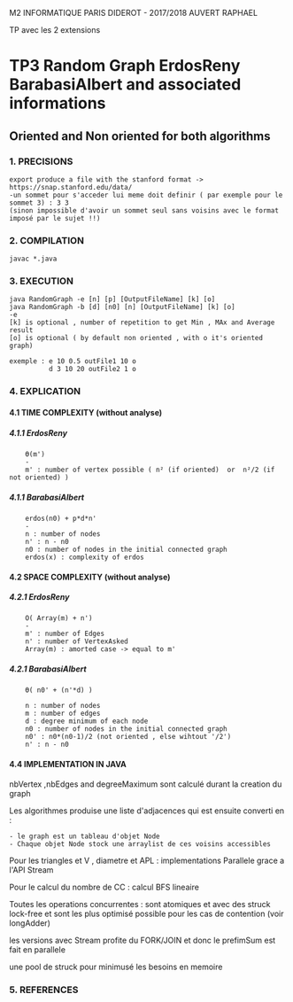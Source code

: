 M2 INFORMATIQUE PARIS DIDEROT - 2017/2018
AUVERT RAPHAEL

TP avec les 2 extensions

# TP3 Random Graph ErdosReny BarabasiAlbert and associated informations

## Oriented and Non oriented for both algorithms

### 1. PRECISIONS
	
	export produce a file with the stanford format -> https://snap.stanford.edu/data/
	-un sommet pour s'acceder lui meme doit definir ( par exemple pour le sommet 3) : 3 3
	(sinon impossible d'avoir un sommet seul sans voisins avec le format imposé par le sujet !!)

### 2. COMPILATION

	javac *.java


### 3. EXECUTION

	java RandomGraph -e [n] [p] [OutputFileName] [k] [o]  
	java RandomGraph -b [d] [n0] [n] [OutputFileName] [k] [o]
	-e
	[k] is optional , number of repetition to get Min , MAx and Average result
	[o] is optional ( by default non oriented , with o it's oriented graph)

	exemple : e 10 0.5 outFile1 10 o
			  d 3 10 20 outFile2 1 o

 

### 4. EXPLICATION

#### 4.1 TIME COMPLEXITY (without analyse)

##### 4.1.1 ErdosReny

		Ө(m')
		-
	  	m' : number of vertex possible ( n² (if oriented)  or  n²/2 (if not oriented) )


##### 4.1.1 BarabasiAlbert

		
		erdos(n0) + p*d*n'
		-
		n : number of nodes
		n' : n - n0
	  	n0 : number of nodes in the initial connected graph
	  	erdos(x) : complexity of erdos

#### 4.2 SPACE COMPLEXITY (without analyse)
	
##### 4.2.1 ErdosReny
	
		O( Array(m) + n')
		-
		m' : number of Edges
		n' : number of VertexAsked
		Array(m) : amorted case -> equal to m'


##### 4.2.1 BarabasiAlbert
	
	
		Ө( n0' + (n'*d) ) 
		
		n : number of nodes
		m : number of edges
		d : degree minimum of each node
		n0 : number of nodes in the initial connected graph
		n0' : n0*(n0-1)/2 (not oriented , else wihtout '/2')
		n' : n - n0


#### 4.4 IMPLEMENTATION IN JAVA

nbVertex ,nbEdges and degreeMaximum sont calculé durant la creation du graph

Les algorithmes produise une liste d'adjacences qui est ensuite converti en :

	- le graph est un tableau d'objet Node
	- Chaque objet Node stock une arraylist de ces voisins accessibles


Pour les triangles et V , diametre et APL : implementations Parallele grace a l'API Stream

Pour le calcul du nombre de CC : calcul BFS lineaire

Toutes les operations concurrentes : sont atomiques et avec des struck lock-free
et sont les plus optimisé possible pour les cas de contention (voir longAdder)

les versions avec Stream profite du FORK/JOIN et donc le prefimSum est fait en parallele

une pool de struck pour minimusé les besoins en memoire


### 5. REFERENCES
